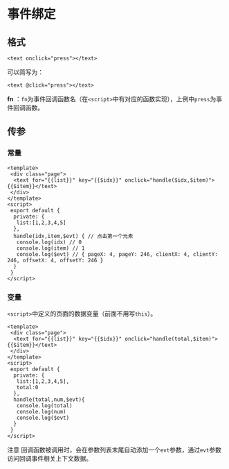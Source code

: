 # 事件绑定

## 格式
```
<text onclick="press"></text>
```

可以简写为：
```
<text @click="press"></text>
```

**fn** ：`fn`为事件回调函数名（在`<script>`中有对应的函数实现），上例中`press`为事件回调函数。

## 传参

### 常量
```
<template>
 <div class="page">
  <text for="{{list}}" key="{{$idx}}" onclick="handle($idx,$item)">{{$item}}</text>
 </div>
</template>
<script>
 export default {
  private: {
   list:[1,2,3,4,5]
  },
  handle(idx,item,$evt) { // 点击第一个元素
   console.log(idx) // 0
   console.log(item) // 1
   console.log($evt) // { pageX: 4, pageY: 246, clientX: 4, clientY: 246, offsetX: 4, offsetY: 246 }
  }
 }
</script>
```

### 变量
`<script>`中定义的页面的数据变量（前面不用写`this`）。
```
<template>
 <div class="page">
  <text for="{{list}}" key="{{$idx}}" onclick="handle(total,$item)"> {{$item}}</text>
 </div>
</template>
<script>
 export default {
  private: {
   list:[1,2,3,4,5],
   total:0
  },
  handle(total,num,$evt){
   console.log(total)
   console.log(num)
   console.log($evt)
  }
 }
</script>
```

注意
回调函数被调用时，会在参数列表末尾自动添加一个`evt`参数，通过`evt`参数访问回调事件相关上下文数据。
